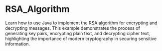 # RSA_Algorithm
Learn how to use Java to implement the RSA algorithm for encrypting and decrypting messages. This example demonstrates the process of generating key pairs, encrypting plain text, and decrypting cipher text, highlighting the importance of modern cryptography in securing sensitive information.
